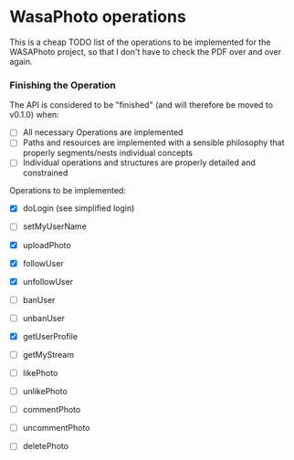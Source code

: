 # WasaPhoto operations

This is a cheap TODO list of the operations to be implemented for the WASAPhoto project, so that I don't have to check the PDF over and over again.

### Finishing the Operation
The API is considered to be "finished" (and will therefore be moved to v0.1.0)
when:

- [ ] All necessary Operations are implemented
- [ ] Paths and resources are implemented with a sensible philosophy that properly segments/nests individual concepts
- [ ] Individual operations and structures are properly detailed and constrained

Operations to be implemented:
- [x] doLogin (see simplified login)
- [ ] setMyUserName
- [x] uploadPhoto
- [x] followUser
- [x] unfollowUser
- [ ] banUser
- [ ] unbanUser
- [x] getUserProfile
- [ ] getMyStream
- [ ] likePhoto
- [ ] unlikePhoto
- [ ] commentPhoto
- [ ] uncommentPhoto
- [ ] deletePhoto

